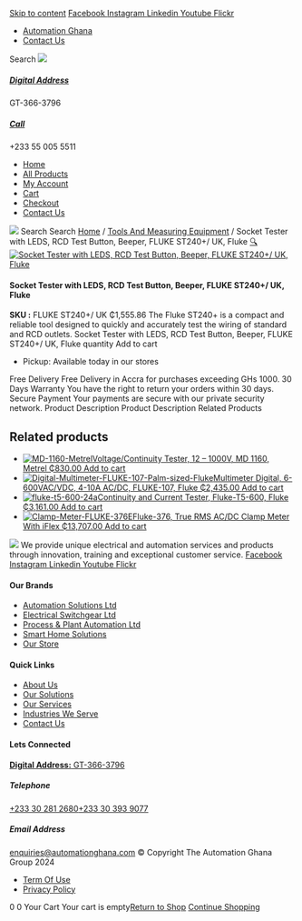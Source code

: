 [Skip to content](https://store.automationghana.com/product/fluke-st240-rcd-socket-tester-with-beeper/#content)
[ Facebook ](https://www.facebook.com/automationgh/) [ Instagram ](https://www.instagram.com/automationgh/) [ Linkedin ](https://www.linkedin.com/company/the-automation-ghana-limited/) [ Youtube ](https://www.youtube.com/channel/UCurrRDUSm5oIW39VXjn1u0w) [ Flickr ](https://www.flickr.com/photos/181794037@N07/)
  * [ Automation Ghana ](https://automationghana.com)
  * [ Contact Us ](https://store.automationghana.com/contact/)


Search
[ ![](https://store.automationghana.com/wp-content/uploads/2024/04/Website-TAGG-Logo-BLUE.png) ](https://store.automationghana.com/)
[ ](https://maps.app.goo.gl/m4xeaagWCNbLk4jM6)
#####  [ Digital Address ](https://maps.app.goo.gl/m4xeaagWCNbLk4jM6)
GT-366-3796 
[ ](tel:+233550055511)
#####  [ Call ](tel:+233550055511)
+233 55 005 5511 
  * [Home](https://store.automationghana.com/)
  * [All Products](https://store.automationghana.com/shop/)
  * [My Account](https://store.automationghana.com/my-account/)
  * [Cart](https://store.automationghana.com/cart/)
  * [Checkout](https://store.automationghana.com/checkout/)
  * [Contact Us](https://store.automationghana.com/contact/)


[![](https://store.automationghana.com/wp-content/uploads/2024/04/AutomationGhana_logo_white.png)](https://store.automationghana.com)
Search
Search
[Home](https://store.automationghana.com) / [Tools And Measuring Equipment](https://store.automationghana.com/product-category/tools-and-measuring-equipment/) / Socket Tester with LEDS, RCD Test Button, Beeper, FLUKE ST240+/ UK, Fluke
[🔍](https://store.automationghana.com/product/fluke-st240-rcd-socket-tester-with-beeper/)
[![Socket Tester with LEDS, RCD Test Button, Beeper, FLUKE ST240+/ UK, Fluke](https://store.automationghana.com/wp-content/uploads/2024/07/photo_2024-07-29_12-50-13-600x400.jpg)](https://store.automationghana.com/wp-content/uploads/2024/07/photo_2024-07-29_12-50-13.jpg)
####  Socket Tester with LEDS, RCD Test Button, Beeper, FLUKE ST240+/ UK, Fluke 
**SKU :** FLUKE ST240+/ UK 
₵1,555.86
The Fluke ST240+ is a compact and reliable tool designed to quickly and accurately test the wiring of standard and RCD outlets. 
Socket Tester with LEDS, RCD Test Button, Beeper, FLUKE ST240+/ UK, Fluke quantity
Add to cart
  * Pickup: Available today in our stores


Free Delivery 
Free Delivery in Accra for purchases exceeding GHs 1000. 
30 Days Warranty 
You have the right to return your orders within 30 days. 
Secure Payment 
Your payments are secure with our private security network. 
Product Description
Product Description
Related Products 
## Related products
  * [![MD-1160-Metrel](https://store.automationghana.com/wp-content/uploads/2020/04/LCD-Voltage_Continuity-Tester-MD-1160-Metrel-300x300.png)Voltage/Continuity Tester, 12 – 1000V, MD 1160, Metrel ₵830.00 ](https://store.automationghana.com/product/lcd-voltage-continuity-tester-md-1160-metrel/)
[Add to cart](https://store.automationghana.com/product/fluke-st240-rcd-socket-tester-with-beeper/?add-to-cart=2012)
  * [![Digital-Multimeter-FLUKE-107-Palm-sized-Fluke](https://store.automationghana.com/wp-content/uploads/2020/04/Digital-Multimeter-FLUKE-107-Palm-sized-Fluke-300x300.png)Multimeter Digital, 6-600VAC/VDC, 4-10A AC/DC, FLUKE-107, Fluke ₵2,435.00 ](https://store.automationghana.com/product/digital-multimeter-fluke-107-fluke/)
[Add to cart](https://store.automationghana.com/product/fluke-st240-rcd-socket-tester-with-beeper/?add-to-cart=2003)
  * [![fluke-t5-600-24a](https://store.automationghana.com/wp-content/uploads/2020/04/fluke-t5-600-24a-300x300.jpg)Continuity and Current Tester, Fluke-T5-600, Fluke ₵3,161.00 ](https://store.automationghana.com/product/continuity-and-current-tester-fluke-t5-600-fluke/)
[Add to cart](https://store.automationghana.com/product/fluke-st240-rcd-socket-tester-with-beeper/?add-to-cart=1996)
  * [![Clamp-Meter-FLUKE-376E](https://store.automationghana.com/wp-content/uploads/2020/04/Clamp-Meter-FLUKE-376E-Fluke-300x300.png)Fluke-376, True RMS AC/DC Clamp Meter With iFlex ₵13,707.00 ](https://store.automationghana.com/product/clamp-meter-fluke-376-e-fluke/)
[Add to cart](https://store.automationghana.com/product/fluke-st240-rcd-socket-tester-with-beeper/?add-to-cart=1995)


![](https://store.automationghana.com/wp-content/uploads/2024/04/AutomationGhana_logo_white.png)
We provide unique electrical and automation services and products through innovation, training and exceptional customer service.
[ Facebook ](https://www.facebook.com/automationgh/) [ Instagram ](https://www.instagram.com/automationgh/) [ Linkedin ](https://www.linkedin.com/company/the-automation-ghana-limited/) [ Youtube ](https://www.youtube.com/channel/UCurrRDUSm5oIW39VXjn1u0w) [ Flickr ](https://www.flickr.com/photos/181794037@N07/)
#### Our Brands
  * [ Automation Solutions Ltd ](https://store.automationghana.com/product/fluke-st240-rcd-socket-tester-with-beeper/)
  * [ Electrical Switchgear Ltd ](https://store.automationghana.com/product/fluke-st240-rcd-socket-tester-with-beeper/)
  * [ Process & Plant Automation Ltd ](https://store.automationghana.com/product/fluke-st240-rcd-socket-tester-with-beeper/)
  * [ Smart Home Solutions ](https://store.automationghana.com/product/fluke-st240-rcd-socket-tester-with-beeper/)
  * [ Our Store ](https://store.automationghana.com/product/fluke-st240-rcd-socket-tester-with-beeper/)


#### Quick Links
  * [ About Us ](https://store.automationghana.com/product/fluke-st240-rcd-socket-tester-with-beeper/)
  * [ Our Solutions ](https://store.automationghana.com/product/fluke-st240-rcd-socket-tester-with-beeper/)
  * [ Our Services ](https://store.automationghana.com/product/fluke-st240-rcd-socket-tester-with-beeper/)
  * [ Industries We Serve ](https://store.automationghana.com/product/fluke-st240-rcd-socket-tester-with-beeper/)
  * [ Contact Us ](https://store.automationghana.com/product/fluke-st240-rcd-socket-tester-with-beeper/)


#### Lets Connected
[**Digital Address:** GT-366-3796](https://maps.app.goo.gl/m4xeaagWCNbLk4jM6)
#####  Telephone 
[ +233 30 281 2680](tel:+233302812680)[+233 30 393 9077](https://store.automationghana.com/product/fluke-st240-rcd-socket-tester-with-beeper/+233303939077)
#####  Email Address 
enquiries@automationghana.com 
© Copyright The Automation Ghana Group 2024
  * [ Term Of Use ](https://store.automationghana.com/product/fluke-st240-rcd-socket-tester-with-beeper/)
  * [ Privacy Policy ](https://store.automationghana.com/product/fluke-st240-rcd-socket-tester-with-beeper/)


0
0
Your Cart
Your cart is empty[Return to Shop](https://store.automationghana.com/shop/)
[Continue Shopping](https://store.automationghana.com/product/fluke-st240-rcd-socket-tester-with-beeper/)

